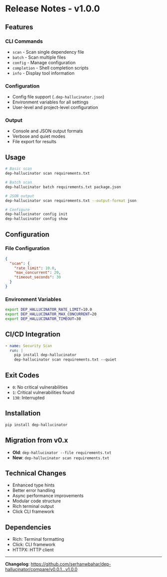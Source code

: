 # Release Notes - v1.0.0

## Features

### CLI Commands
- `scan` - Scan single dependency file
- `batch` - Scan multiple files
- `config` - Manage configuration
- `completion` - Shell completion scripts
- `info` - Display tool information

### Configuration
- Config file support (`.dep-hallucinator.json`)
- Environment variables for all settings
- User-level and project-level configuration

### Output
- Console and JSON output formats
- Verbose and quiet modes
- File export for results

## Usage

```bash
# Basic scan
dep-hallucinator scan requirements.txt

# Batch scan
dep-hallucinator batch requirements.txt package.json

# JSON output
dep-hallucinator scan requirements.txt --output-format json

# Configure
dep-hallucinator config init
dep-hallucinator config show
```

## Configuration

### File Configuration
```json
{
  "scan": {
    "rate_limit": 10.0,
    "max_concurrent": 20,
    "timeout_seconds": 30
  }
}
```

### Environment Variables
```bash
export DEP_HALLUCINATOR_RATE_LIMIT=10.0
export DEP_HALLUCINATOR_MAX_CONCURRENT=20
export DEP_HALLUCINATOR_TIMEOUT=30
```

## CI/CD Integration

```yaml
- name: Security Scan
  run: |
    pip install dep-hallucinator
    dep-hallucinator scan requirements.txt --quiet
```

## Exit Codes
- `0`: No critical vulnerabilities
- `1`: Critical vulnerabilities found
- `130`: Interrupted

## Installation

```bash
pip install dep-hallucinator
```

## Migration from v0.x

- **Old**: `dep-hallucinator --file requirements.txt`
- **New**: `dep-hallucinator scan requirements.txt`

## Technical Changes

- Enhanced type hints
- Better error handling
- Async performance improvements
- Modular code structure
- Rich terminal output
- Click CLI framework

## Dependencies

- Rich: Terminal formatting
- Click: CLI framework
- HTTPX: HTTP client

---

**Changelog**: https://github.com/serhanwbahar/dep-hallucinator/compare/v0.0.1...v1.0.0 